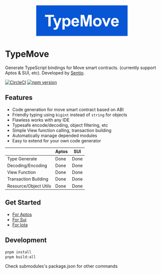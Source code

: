<p align="center">
  <img src="./images/logo.png" width="300" alt="TypeChain">
</p>

# TypeMove 
Generate TypeScript bindings for Move smart contracts. (currently support Aptos & SUI, etc).
Developed by [Sentio](http://sentio.xyz).

[![CircleCI](https://dl.circleci.com/status-badge/img/gh/sentioxyz/typemove/tree/main.svg?style=svg)](https://dl.circleci.com/status-badge/redirect/gh/sentioxyz/typemove/tree/main)
[![npm version](https://badge.fury.io/js/@typemove%2Fmove.svg)](https://badge.fury.io/js/@typemove%2Fmove)
## Features
 - Code generation for move smart contract based on ABI
 - Friendly typing using `bigint` instead of `string` for objects
 - Flawless works with any IDE
 - Typesafe encode/decoding, object filtering, etc
 - Simple View function calling, transaction building
 - Automatically manage depended modules
 - Easy to extend for your own code generator

|                       | Aptos | SUI  |
|-----------------------|-------|------|
| Type Generate         | Done  | Done |     
| Decoding/Encoding     | Done  | Done |
| View Function         | Done  | Done |
| Transaction Building  | Done  | Done |
| Resource/Object Utils | Done  | Done |

## Get Started
 - [For Aptos](packages/aptos/Readme.md)
 - [For Sui](packages/sui/Readme.md)
 - [For Iota](packages/iota/Readme.md)

## Development
```shell
pnpm install
pnpm build:all
```

Check submodules's package.json for other commands